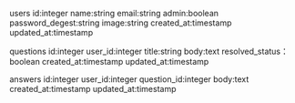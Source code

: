 users
    id:integer
    name:string
    email:string
    admin:boolean
    password_degest:string
    image:string
    created_at:timestamp
    updated_at:timestamp

questions
    id:integer
    user_id:integer
    title:string
    body:text
    resolved_status：boolean
    created_at:timestamp
    updated_at:timestamp

answers
    id:integer
    user_id:integer
    question_id:integer
    body:text
    created_at:timestamp
    updated_at:timestamp
    